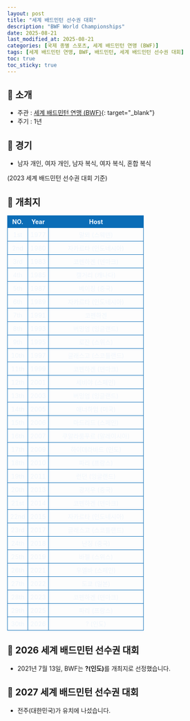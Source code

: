 ```yaml
---
layout: post
title: "세계 배드민턴 선수권 대회"
description: "BWF World Championships"
date: 2025-08-21
last_modified_at: 2025-08-21
categories: [국제 종별 스포츠, 세계 배드민턴 연맹 (BWF)]
tags: [세계 배드민턴 연맹, BWF, 배드민턴, 세계 배드민턴 선수권 대회]
toc: true
toc_sticky: true
---
```

<style>
    /* 테이블 서식 */
    table {
        width: 100%;
        border-collapse: collapse;
        font-size: 14px;
        color: #f0f6fc;
      }
      th, td {
        border: 1px solid #0B6DB7;
        padding: 5px;
        text-align: center;
        font-weight: normal;
      }
</style>
## 📜 소개
* 주관 : [세계 배드민턴 연맹 (BWF)](https://bwfbadminton.com/){: target="_blank"}
* 주기 : 1년

## 📜 경기
* 남자 개인, 여자 개인, 남자 복식, 여자 복식, 혼합 복식

(2023 세계 배드민턴 선수권 대회 기준)

## 📜 개최지
<html>

<head>
    <meta charset="UTF-8">
</head>

<body>
    <table>
        <tr style="background: #0B6DB7;">
            <th style="width: 15%; font-weight: bold;">NO.</th>
            <th style="width: 15%; font-weight: bold;">Year</th>
            <th style="width: 70%; font-weight: bold;">Host</th>
        </tr>
        <tr>
            <th>1st</th>
            <th>1977</th>
            <th>말뫼 (스웨덴)</th>
        </tr>
        <tr>
            <th>2nd</th>
            <th>1980</th>
            <th>자카르타 (인도네시아)</th>
        </tr>
        <tr>
            <th>3rd</th>
            <th>1983</th>
            <th>코펜하겐 (덴마크)</th>
        </tr>
        <tr>
            <th>4th</th>
            <th>1985</th>
            <th>캘거리 (캐나다)</th>
        </tr>
        <tr>
            <th>5th</th>
            <th>1987</th>
            <th>베이징 (중국)</th>
        </tr>
        <tr>
            <th>6th</th>
            <th>1989</th>
            <th>자카르타 (인도네시아)</th>
        </tr>
        <tr>
            <th>7th</th>
            <th>1991</th>
            <th>코펜하겐</th>
        </tr>
        <tr>
            <th>8th</th>
            <th>1993</th>
            <th>버밍엄 (잉글랜드)</th>
        </tr>
        <tr>
            <th>9th</th>
            <th>1995</th>
            <th>로잔 (스위스)</th>
        </tr>
        <tr>
            <th>10th</th>
            <th>1997</th>
            <th>글래스고 (스코틀랜드)</th>
        </tr>
        <tr>
            <th>11th</th>
            <th>1999</th>
            <th>코펜하겐 (덴마크)</th>
        </tr>
        <tr>
            <th>12th</th>
            <th>2001</th>
            <th>세비야 (스페인)</th>
        </tr>
        <tr>
            <th>13th</th>
            <th>2003</th>
            <th>버밍엄 (잉글랜드)</th>
        </tr>
        <tr>
            <th>14th</th>
            <th>2005</th>
            <th>애너하임 (미국)</th>
        </tr>
        <tr>
            <th>15th</th>
            <th>2006</th>
            <th>마드리드 (스페인)</th>
        </tr>
        <tr>
            <th>16th</th>
            <th>2007</th>
            <th>쿠알라룸푸르 (말레이시아)</th>
        </tr>
        <tr>
            <th>17th</th>
            <th>2009</th>
            <th>하이데라바드 (인도)</th>
        </tr>
        <tr>
            <th>18th</th>
            <th>2010</th>
            <th>파리 (프랑스)</th>
        </tr>
        <tr>
            <th>19th</th>
            <th>2011</th>
            <th>런던 (잉글랜드)</th>
        </tr>
        <tr>
            <th>20th</th>
            <th>2013</th>
            <th>광저우 (중국)</th>
        </tr>
        <tr>
            <th>21st</th>
            <th>2014</th>
            <th>코펜하겐 (덴마크)</th>
        </tr>
        <tr>
            <th>22nd</th>
            <th>2015</th>
            <th>자카르타 (인도네시아)</th>
        </tr>
        <tr>
            <th>23rd</th>
            <th>2017</th>
            <th>글래스고 (스코틀랜드)</th>
        </tr>
        <tr>
            <th>24th</th>
            <th>2018</th>
            <th>난징 (중국)</th>
        </tr>
        <tr>
            <th>25th</th>
            <th>2019</th>
            <th>바젤 (스위스)</th>
        </tr>
        <tr>
            <th>26th</th>
            <th>2021</th>
            <th>우엘바 (스페인)</th>
        </tr>
        <tr>
            <th>27th</th>
            <th>2022</th>
            <th>도쿄 (일본)</th>
        </tr>
        <tr>
            <th>28th</th>
            <th>2023</th>
            <th>코펜하겐 (덴마크)</th>
        </tr>
        <tr>
            <th>29th</th>
            <th>2025</th>
            <th>파리 (프랑스)</th>
        </tr>
        <tr>
            <th>30th</th>
            <th>2026</th>
            <th>? (인도)</th>
        </tr>
    </table>
</body>

</html>

## 📜 2026 세계 배드민턴 선수권 대회
* 2021년 7월 13일, BWF는 <span style="font-weight: bold;">?(인도)</span>를 개최지로 선정했습니다.

## 📜 2027 세계 배드민턴 선수권 대회
* 전주(대한민국)가 유치에 나섰습니다.
